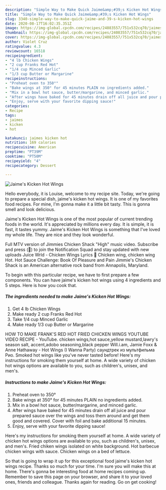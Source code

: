 ```yaml
---
description: "Simple Way to Make Quick Jaime&amp;#39;s Kicken Hot Wings"
title: "Simple Way to Make Quick Jaime&amp;#39;s Kicken Hot Wings"
slug: 3340-simple-way-to-make-quick-jaime-and-39-s-kicken-hot-wings
date: 2020-08-17T16:02:35.351Z
image: https://img-global.cpcdn.com/recipes/24083557/751x532cq70/jaimes-kicken-hot-wings-recipe-main-photo.jpg
thumbnail: https://img-global.cpcdn.com/recipes/24083557/751x532cq70/jaimes-kicken-hot-wings-recipe-main-photo.jpg
cover: https://img-global.cpcdn.com/recipes/24083557/751x532cq70/jaimes-kicken-hot-wings-recipe-main-photo.jpg
author: Violet Cruz
ratingvalue: 4.3
reviewcount: 16518
recipeingredient:
- "4 lb Chicken Wings"
- "2 cup Franks Red Hot"
- "1/4 cup Minced Garlic"
- "1/3 cup Butter or Margarine"
recipeinstructions:
- "Preheat oven to 350°"
- "Bake wings at 350° for 45 minutes PLAIN no ingredients added."
- "Mix in a bowl hot sauce, butter/margarine, and minced garlic."
- "After wings have baked for 45 minutes drain off all juice and pour prepared sauce over the wings and toss them around and get them good and covered. Cover with foil and bake additional 15 minutes."
- "Enjoy, serve with your favorite dipping sauce!"
categories:
- Recipe
tags:
- jaimes
- kicken
- hot

katakunci: jaimes kicken hot 
nutrition: 169 calories
recipecuisine: American
preptime: "PT39M"
cooktime: "PT50M"
recipeyield: "4"
recipecategory: Dessert

---
```



![Jaime&#39;s Kicken Hot Wings](https://img-global.cpcdn.com/recipes/24083557/751x532cq70/jaimes-kicken-hot-wings-recipe-main-photo.jpg)

Hello everybody, it is Louise, welcome to my recipe site. Today, we're going to prepare a special dish, jaime&#39;s kicken hot wings. It is one of my favorites food recipes. For mine, I'm gonna make it a little bit tasty. This is gonna smell and look delicious.

Jaime&#39;s Kicken Hot Wings is one of the most popular of current trending foods in the world. It's appreciated by millions every day. It is simple, it is fast, it tastes yummy. Jaime&#39;s Kicken Hot Wings is something that I've loved my whole life. They are nice and they look wonderful.

Full MTV version of Jimmies Chicken Shack &#34;High&#34; music video. Subscribe and press (🔔) to join the Notification Squad and stay updated with new uploads Juice Wrld - Chicken Wings Lyrics 🎤 Chicken wing, chicken wing Hot. Hot Sauce Challenge: Book Of Pleasure and Pain Jimmie&#39;s Chicken Shack is an American alternative rock band from Annapolis, Maryland.


To begin with this particular recipe, we have to first prepare a few components. You can have jaime&#39;s kicken hot wings using 4 ingredients and 5 steps. Here is how you cook that.

<!--inarticleads1-->

##### The ingredients needed to make Jaime&#39;s Kicken Hot Wings:

1. Get 4 lb Chicken Wings
1. Make ready 2 cup Franks Red Hot
1. Take 1/4 cup Minced Garlic
1. Make ready 1/3 cup Butter or Margarine


HOW TO MAKE FRANK&#39;S RED HOT FRIED CHICKEN WINGS YOUTUBE VIDEO RECIPE - YouTube. chicken wings,hot sauce,yellow mustard,lawry&#39;s season salt, accent,adobo seasoning,black pepper Will.i.am, Jamie Foxx &amp; Anne Hathaway - Hot Wings (I Wanna Party) саундтрек из мультфильма Рио. Smoked hot wings like you&#39;ve never tasted before! Here&#39;s my instructions for smoking them yourself at home. A wide variety of chicken hot wings options are available to you, such as children&#39;s, unisex, and men&#39;s. 

<!--inarticleads2-->

##### Instructions to make Jaime&#39;s Kicken Hot Wings:

1. Preheat oven to 350°
1. Bake wings at 350° for 45 minutes PLAIN no ingredients added.
1. Mix in a bowl hot sauce, butter/margarine, and minced garlic.
1. After wings have baked for 45 minutes drain off all juice and pour prepared sauce over the wings and toss them around and get them good and covered. Cover with foil and bake additional 15 minutes.
1. Enjoy, serve with your favorite dipping sauce!


Here&#39;s my instructions for smoking them yourself at home. A wide variety of chicken hot wings options are available to you, such as children&#39;s, unisex, and men&#39;s. Fried chiken wings isolated on white background. Hot barbecue chicken wings with sauce. Chicken wings on a bed of lettuce. 

So that is going to wrap it up for this exceptional food jaime&#39;s kicken hot wings recipe. Thanks so much for your time. I'm sure you will make this at home. There's gonna be interesting food at home recipes coming up. Remember to save this page on your browser, and share it to your loved ones, friends and colleague. Thanks again for reading. Go on get cooking!
